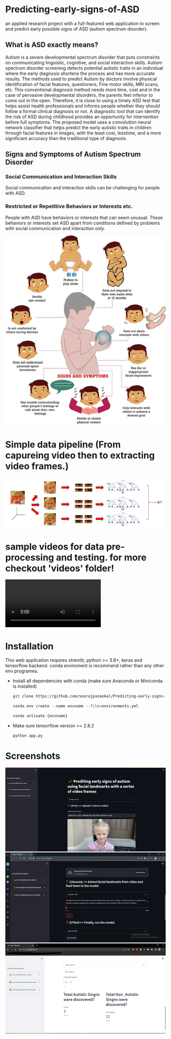 # Predicting-early-signs-of-ASD
an applied research project with a full-featured web application to screen and predict early possible signs of ASD (autism spectrum disorder).
## What is ASD exactly means?
Autism is a severe developmental spectrum disorder that puts constraints on communicating linguistic, cognitive, and social interaction skills. Autism spectrum disorder screening detects potential autistic traits in an individual where the early diagnosis shortens the process and has more accurate results. The methods used to predict Autism by doctors involve physical identification of facial features, questioners, Fine motor skills, MRI scans, etc. This conventional diagnosis method needs more time, cost and in the case of pervasive developmental disorders, the parents feel inferior to come out in the open. Therefore, it is close to using a timely ASD test that helps assist health professionals and informs people whether they should follow a formal clinical diagnosis or not. A diagnostic tool that can identify the risk of ASD during childhood provides an opportunity for intervention before full symptoms. The proposed model uses a convolution neural network classifier that helps predict the early autistic traits in children through facial features in images, with the least cost, lesstime, and a more significant accuracy than the traditional type of diagnosis.

## Signs and Symptoms of Autism Spectrum Disorder
### Social Communication and Interaction Skills
Social communication and interaction skills can be challenging for people with ASD.
### Restricted or Repetitive Behaviors or Interests etc.
People with ASD have behaviors or interests that can seem unusual. These behaviors or interests set ASD apart from conditions defined by problems with social communication and interaction only.

![Screenshot](/screenshots/image_86ad5d3b8a.png)

# Simple data pipeline (From capureing video then to extracting video frames.)
![Screenshot](/screenshots/Screenshot%20(208).png)

# sample videos for data pre-processing and testing. for more checkout 'videos' folder!
![video](https://github.com/soorajpazeekal/Predicting-early-signs-of-ASD/blob/development/videos/VIDEO_Autistic_63abfea1-e5f9-4230-9f8d-9ce851579555.mp4)

# Installation
This web application requires stremlit, python >= 3.8+, keras and tensorflow backend. conda enviroment is recommend rather than any other env programes.
 - Install all dependencies with conda (make sure Anaconda or Miniconda is installed)
     ```sh
    git clone https://github.com/soorajpazeekal/Predicting-early-signs-of-ASD.git
    ```
    ```python
    conda env create --name envname --file=environments.yml
    ```
    ```python
    conda activate {envname}
    ```
 - Make sure tensorflow version == 2.8.2
    ```python
    python app.py
    ```
# Screenshots
![Screenshot](/screenshots/Opera%20Snapshot_2022-08-29_214151_sharp-mayfly-96.loca.lt.png)
![Screenshot](/screenshots/Screenshot%20(211).png)
![Screenshot](/screenshots/Screenshot%20(204).png)